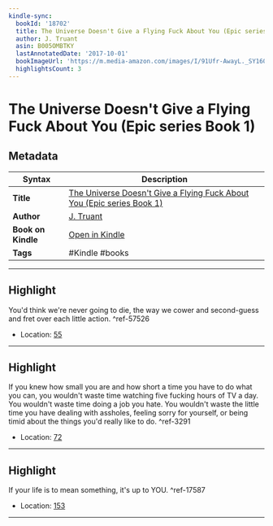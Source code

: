 ```yaml
---
kindle-sync:
  bookId: '18702'
  title: The Universe Doesn't Give a Flying Fuck About You (Epic series Book 1)
  author: J. Truant
  asin: B005OMBTKY
  lastAnnotatedDate: '2017-10-01'
  bookImageUrl: 'https://m.media-amazon.com/images/I/91Ufr-AwayL._SY160.jpg'
  highlightsCount: 3
---
```

# The Universe Doesn't Give a Flying Fuck About You (Epic series Book 1)

## Metadata

| Syntax | Description |
| ---------- | ---------- |
| **Title** | [The Universe Doesn't Give a Flying Fuck About You (Epic series Book 1)](https://www.amazon.com/dp/B005OMBTKY) |
| **Author** | [J. Truant](https://www.amazon.com/J-Truant/e/B01FKXRMLQ/ref=dp_byline_cont_ebooks_1) |
| **Book on Kindle** | <a href="kindle://book?action=open&asin=B005OMBTKY" target="_blank">Open in Kindle</a> |
| **Tags** | #Kindle #books |

---

## Highlight

You'd think we're never going to die, the way we cower and second-guess and fret over each little action. ^ref-57526
- Location: [55](kindle://book?action=open&asin=B005OMBTKY&location=55)

---
## Highlight

If you knew how small you are and how short a time you have to do what you can, you wouldn't waste time watching five fucking hours of TV a day. You wouldn't waste time doing a job you hate. You wouldn't waste the little time you have dealing with assholes, feeling sorry for yourself, or being timid about the things you'd really like to do. ^ref-3291
- Location: [72](kindle://book?action=open&asin=B005OMBTKY&location=72)

---
## Highlight

If your life is to mean something, it's up to YOU. ^ref-17587
- Location: [153](kindle://book?action=open&asin=B005OMBTKY&location=153)

---
